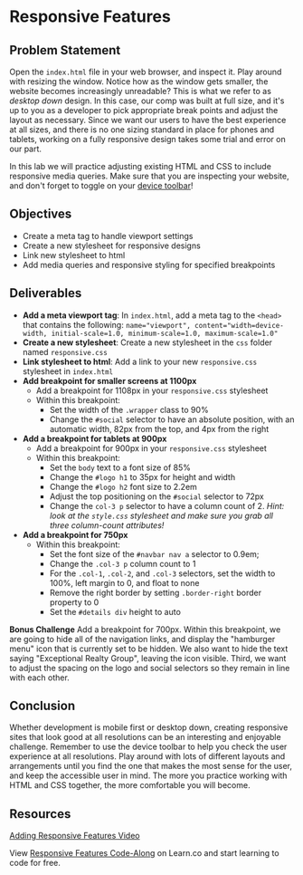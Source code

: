 # Responsive Features 
## Problem Statement 








Open the `index.html` file in your web browser, and inspect it. Play around with
resizing the window. Notice how as the window gets smaller, the website becomes
increasingly unreadable? This is what we refer to as _desktop down_ design. In
this case, our comp was built at full size, and it's up to you as a developer to
pick appropriate break points and adjust the layout as necessary. Since we want
our users to have the best experience at all sizes, and there is no one sizing
standard in place for phones and tablets, working on a fully responsive design
takes some trial and error on our part. 

In this lab we will practice adjusting existing HTML and CSS to include
responsive media queries. Make sure that you are inspecting your website, and
don't forget to toggle on your [device
toolbar](https://developers.google.com/web/tools/chrome-devtools/device-mode/emulate-mobile-viewports)!

## Objectives 
 - Create a meta tag to handle viewport settings
 - Create a new stylesheet for responsive designs
 - Link new stylesheet to html
 - Add media queries and responsive styling for specified breakpoints
 
 
## Deliverables 
- **Add a meta viewport tag**: In `index.html`, add a meta tag to the `<head>` that contains the following: `name="viewport", content="width=device-width, initial-scale=1.0, minimum-scale=1.0, maximum-scale=1.0"`
- **Create a new stylesheet**: Create a new stylesheet in the `css` folder named `responsive.css`
- **Link stylesheet to html**: Add a link to your new `responsive.css` stylesheet in `index.html`
- **Add breakpoint for smaller screens at 1100px**
  - Add a breakpoint for 1108px in your `responsive.css` stylesheet
  - Within this breakpoint:
    - Set the width of the `.wrapper` class to 90%
    - Change the `#social` selector to have an absolute position, with an automatic width, 82px from the top, and 4px from the right
- **Add a breakpoint for tablets at 900px**
  - Add a breakpoint for 900px in your `responsive.css` stylesheet
  - Within this breakpoint:
    - Set the `body` text to a font size of 85%
    - Change the `#logo h1` to 35px for height and width
    - Change the `#logo h2` font size to 2.2em
    - Adjust the top positioning on the `#social` selector to 72px
    - Change the `col-3 p` selector to have a column count of 2. _Hint: look at the `style.css` stylesheet and make sure you grab all three column-count attributes!_
- **Add a breakpoint for 750px**
  - Within this breakpoint:
    - Set the font size of the `#navbar nav a` selector to 0.9em;
    - Change the `.col-3 p` column count to 1
    - For the `.col-1`, `.col-2`, and `.col-3` selectors, set the width to 100%, left margin to 0, and float to none
    - Remove the right border by setting `.border-right` border property to 0
    - Set the `#details div` height to auto
    
**Bonus Challenge**
Add a breakpoint for 700px. Within this breakpoint, we are going to hide all of
the navigation links, and display the "hamburger menu" icon that is currently
set to be hidden. We also want to hide the text saying "Exceptional Realty
Group", leaving the icon visible. Third, we want to adjust the spacing on the
logo and social selectors so they remain in line with each other. 

## Conclusion 
Whether development is mobile first or desktop down, creating responsive sites
that look good at all resolutions can be an interesting and enjoyable challenge.
Remember to use the device toolbar to help you check the user experience at all
resolutions. Play around with lots of different layouts and arrangements until
you find the one that makes the most sense for the user, and keep the accessible
user in mind. The more you practice working with HTML and CSS together, the more
comfortable you will become. 



## Resources
[Adding Responsive Features Video](//www.youtube.com/embed/qxxJhKd2VDE?rel=0&controls=1&showinfo=1)
<p data-visibility='hidden'>View <a href='https://learn.co/lessons/adding-responsive-features' title='Responsive Features Code-Along'>Responsive Features Code-Along</a> on Learn.co and start learning to code for free.</p>
